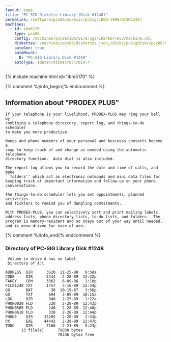 ```yaml
---
layout: page
title: "PC-SIG Diskette Library (Disk #1248)"
permalink: /software/pcx86/sw/misc/pcsig/1000-1999/DISK1248/
machines:
  - id: ibm5170
    type: pcx86
    config: /machines/pcx86/ibm/5170/cga/1024kb/rev3/machine.xml
    diskettes: /machines/pcx86/diskettes.json,/disks/pcsigdisks/pcx86/diskettes.json
    autoGen: true
    autoMount:
      B: "PC-SIG Library Disk #1248"
    autoType: $date\r$time\rB:\rDIR\r
---
```


{% include machine.html id="ibm5170" %}

{% comment %}info_begin{% endcomment %}

## Information about "PRODEX PLUS"

    If your telephone is your livelihood, PRODEX-PLUS may ring your bell by
    combining a telephone directory, report log, and things-to-do scheduler
    to make you more productive.
    
    Names and phone numbers of your personal and business contacts become a
    snap to keep track of and change as needed using the automatic telephone
    directory function.  Auto dial is also included.
    
    The report log allows you to record the date and time of calls, and make
    ``folders'' which act as electronic notepads and mini data files for
    keeping track of important information and follow-up on your phone
    conversations.
    
    The things-to-do scheduler lets you set appointments, planned activities
    and ticklers to remind you of dangling commitments.
    
    With PRODEX-PLUS, you can selectively sort and print mailing labels,
    address lists, phone directory lists, to-do lists, and folders.  The
    program is memory-resident and so stays out of your way until needed,
    and is menu-driven for ease of use.
{% comment %}info_end{% endcomment %}


### Directory of PC-SIG Library Disk #1248

     Volume in drive A has no label
     Directory of A:\

    ADDRESS  DIR      3620  11-25-88   9:58a
    CODE     DIR      3444   2-28-89  12:42p
    FAKEY    COM      3362   6-09-86   1:10p
    FILE1248 TXT      1757   3-16-89  12:34p
    GO       BAT        38  10-19-87   3:56p
    GO       TXT       694   3-09-89  10:15a
    LOG      DIR       340   2-25-89   1:22a
    PHON0020 FLD       320   2-28-89  12:43p
    PHON0585 FLD       240   2-28-89  12:48p
    PHON0610 FLD       320   2-28-89  12:44p
    PHONE    DIR     13285   2-28-89   2:33p
    PX       EXE     44442   2-28-89  12:47p
    TODO     DIR      7168   2-21-89   5:23p
           13 file(s)      79030 bytes
                           78336 bytes free
